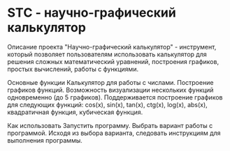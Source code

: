 # STС - научно-графический калькулятор
Описание проекта
"Научно-графический калькулятор" - инструмент, который позволяет пользователям использовать калькулятор для решения сложных математический уравнений, построения графиков, простых вычислений, работы с функциями.

Основные функции
Калькулятор для работы с числами.
Построение графиков функций.
Возможность визуализации нескольких функций одновременно (до 5 графиков).
Поддерживается построение графиков для следующих функций: cos(x), sin(x), tan(x), ctg(x), log(x), abs(x), квадратичная функция, кубическая функция.

Как использовать
Запустить программу.
Выбрать вариант работы с программой.
Исходя из выбора варианта, следовать инструкциям для выполнения программы.
